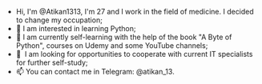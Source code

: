 - Hi, I'm @Atikan1313, I'm 27 and I work in the field of medicine. I decided to change my occupation;
- 👀 I am interested in learning Python;
- 🌱 I am currently self-learning with the help of the book "A Byte of Python", courses on Udemy and some YouTube channels;
- 💞 ️ I am looking for opportunities to cooperate with current IT specialists for further self-study;
- 📫 You can contact me in Telegram: @atikan_13.
